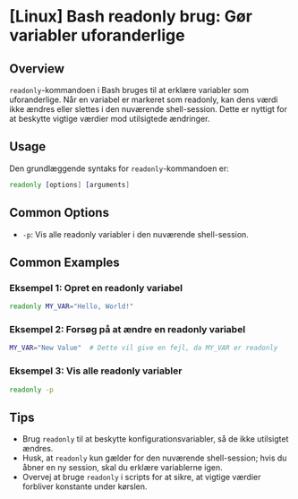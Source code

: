 # [Linux] Bash readonly brug: Gør variabler uforanderlige

## Overview
`readonly`-kommandoen i Bash bruges til at erklære variabler som uforanderlige. Når en variabel er markeret som readonly, kan dens værdi ikke ændres eller slettes i den nuværende shell-session. Dette er nyttigt for at beskytte vigtige værdier mod utilsigtede ændringer.

## Usage
Den grundlæggende syntaks for `readonly`-kommandoen er:

```bash
readonly [options] [arguments]
```

## Common Options
- `-p`: Vis alle readonly variabler i den nuværende shell-session.

## Common Examples

### Eksempel 1: Opret en readonly variabel
```bash
readonly MY_VAR="Hello, World!"
```

### Eksempel 2: Forsøg på at ændre en readonly variabel
```bash
MY_VAR="New Value"  # Dette vil give en fejl, da MY_VAR er readonly
```

### Eksempel 3: Vis alle readonly variabler
```bash
readonly -p
```

## Tips
- Brug `readonly` til at beskytte konfigurationsvariabler, så de ikke utilsigtet ændres.
- Husk, at `readonly` kun gælder for den nuværende shell-session; hvis du åbner en ny session, skal du erklære variablerne igen.
- Overvej at bruge `readonly` i scripts for at sikre, at vigtige værdier forbliver konstante under kørslen.